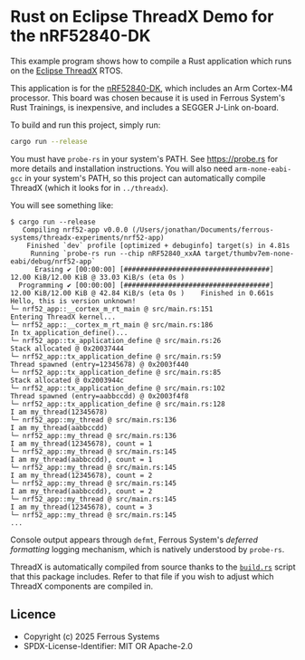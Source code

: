 # Rust on Eclipse ThreadX Demo for the nRF52840-DK

This example program shows how to compile a Rust application which runs on the [Eclipse
ThreadX](https://projects.eclipse.org/projects/iot.threadx) RTOS.

This application is for the [nRF52840-DK], which includes an Arm Cortex-M4
processor. This board was chosen because it is used in Ferrous System's Rust
Trainings, is inexpensive, and includes a SEGGER J-Link on-board.

To build and run this project, simply run:

```bash
cargo run --release
```

You must have `probe-rs` in your system's PATH. See <https://probe.rs> for more
details and installation instructions. You will also need `arm-none-eabi-gcc` in
your system's PATH, so this project can automatically compile ThreadX (which it
looks for in `../threadx`).

You will see something like:

```console
$ cargo run --release
   Compiling nrf52-app v0.0.0 (/Users/jonathan/Documents/ferrous-systems/threadx-experiments/nrf52-app)
    Finished `dev` profile [optimized + debuginfo] target(s) in 4.81s
     Running `probe-rs run --chip nRF52840_xxAA target/thumbv7em-none-eabi/debug/nrf52-app`
      Erasing ✔ [00:00:00] [####################################] 12.00 KiB/12.00 KiB @ 33.03 KiB/s (eta 0s )
  Programming ✔ [00:00:00] [####################################] 12.00 KiB/12.00 KiB @ 42.84 KiB/s (eta 0s )    Finished in 0.661s
Hello, this is version unknown!
└─ nrf52_app::__cortex_m_rt_main @ src/main.rs:151
Entering ThreadX kernel...
└─ nrf52_app::__cortex_m_rt_main @ src/main.rs:186
In tx_application_define()...
└─ nrf52_app::tx_application_define @ src/main.rs:26
Stack allocated @ 0x20037444
└─ nrf52_app::tx_application_define @ src/main.rs:59
Thread spawned (entry=12345678) @ 0x2003f440
└─ nrf52_app::tx_application_define @ src/main.rs:85
Stack allocated @ 0x2003944c
└─ nrf52_app::tx_application_define @ src/main.rs:102
Thread spawned (entry=aabbccdd) @ 0x2003f4f8
└─ nrf52_app::tx_application_define @ src/main.rs:128
I am my_thread(12345678)
└─ nrf52_app::my_thread @ src/main.rs:136
I am my_thread(aabbccdd)
└─ nrf52_app::my_thread @ src/main.rs:136
I am my_thread(12345678), count = 1
└─ nrf52_app::my_thread @ src/main.rs:145
I am my_thread(aabbccdd), count = 1
└─ nrf52_app::my_thread @ src/main.rs:145
I am my_thread(12345678), count = 2
└─ nrf52_app::my_thread @ src/main.rs:145
I am my_thread(aabbccdd), count = 2
└─ nrf52_app::my_thread @ src/main.rs:145
I am my_thread(12345678), count = 3
└─ nrf52_app::my_thread @ src/main.rs:145
...
```

Console output appears through `defmt`, Ferrous System's *deferred formatting*
logging mechanism, which is natively understood by `probe-rs`.

ThreadX is automatically compiled from source thanks to the
[`build.rs`](./build.rs) script that this package includes. Refer to that file
if you wish to adjust which ThreadX components are compiled in.

[nRF52840-DK]: https://www.nordicsemi.com/Products/Development-hardware/nRF52840-DK

## Licence

* Copyright (c) 2025 Ferrous Systems
* SPDX-License-Identifier: MIT OR Apache-2.0
